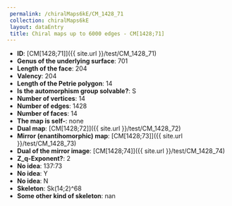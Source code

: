 ```yaml
--- 
 permalink: /chiralMaps6kE/CM_1428_71 
 collection: chiralMaps6kE
 layout: dataEntry
 title: Chiral maps up to 6000 edges - CM[1428;71]
---
```


- **ID**: [CM[1428;71]]({{ site.url }}/test/CM_1428_71)
- **Genus of the underlying surface**: 701
- **Length of the face**: 204
- **Valency**: 204
- **Length of the Petrie polygon**: 14
- **Is the automorphism group solvable?**: S
- **Number of vertices**: 14
- **Number of edges**: 1428
- **Number of faces**: 14
- **The map is self-**: none
- **Dual map**: [CM[1428;72]]({{ site.url }}/test/CM_1428_72)
- **Mirror (enantihomorphic) map**: [CM[1428;73]]({{ site.url }}/test/CM_1428_73)
- **Dual of the mirror image**: [CM[1428;74]]({{ site.url }}/test/CM_1428_74)
- **Z_q-Exponent?**: 2
- **No idea**:  137:73
- **No idea**: Y
- **No idea**: N
- **Skeleton**: Sk(14;2)^68
- **Some other kind of skeleton**: nan

